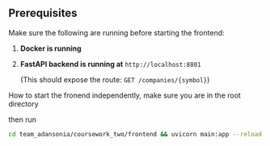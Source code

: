 ## Prerequisites

Make sure the following are running before starting the frontend:

1. **Docker is running**

2. **FastAPI backend is running at** `http://localhost:8801`

   (This should expose the route: `GET /companies/{symbol}`)

How to start the fronend independently, make sure you are in the root directory

then run

```zsh
cd team_adansonia/coursework_two/frontend && uvicorn main:app --reload --port 8080
```